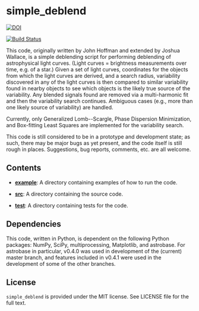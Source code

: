 # simple_deblend



[![DOI](https://zenodo.org/badge/192551348.svg)](https://zenodo.org/badge/latestdoi/192551348)

[![Build Status](https://travis-ci.org/simpledeblendorganization/simple_deblend.svg?branch=master)](https://travis-ci.org/simpledeblendorganization/simple_deblend)

This code, originally written by John Hoffman and extended by Joshua
Wallace, is a simple deblending script for performing deblending of
astrophysical light curves.  (Light curves = brightness measurements
over time, e.g. of a star.)  Given a set of light curves,
coordinates for the objects from which the light curves are derived,
and a search radius, variability discovered in any of the light curves
is then compared to similar variability found in nearby objects to see
which objects is the likely true source of the variability.  Any
blended signals found are removed via a multi-harmonic fit and then
the variability search continues.  Ambiguous cases (e.g., more than
one likely source of variability) are handled.

Currently, only Generalized Lomb--Scargle, Phase Dispersion Minimization, and 
Box-fitting Least Squares are implemented for the variability search.

This code is still considered to be in a prototype and development state; 
as such, there may be major bugs as yet present, and the code itself is
still rough in places.  Suggestions, bug reports, comments, etc. are all 
welcome.

## Contents

- **[example](https://github.com/johnh2o2/simple_deblend/tree/master/example)**:
  A directory containing examples of how to run the code.

- **[src](https://github.com/johnh2o2/simple_deblend/tree/master/src)**: 
  A directory containing the source code.

- **[test](https://github.com/johnh2o2/simple_deblend/tree/master/test)**:
  A directory containing tests for the code.

## Dependencies

This code, written in Python, is dependent on the following Python packages: 
NumPy, SciPy, multiprocessing, Matplotlib, and astrobase.  For astrobase in 
particular, v0.4.0 was used in development of the (current) master branch,
and features included in v0.4.1 were used in the development of some of
the other branches.


## License

`simple_deblend` is provided under the MIT license.  See LICENSE file for the 
full text.
